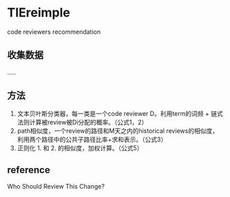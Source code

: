 # TIEreimple
code reviewers recommendation 

## 收集数据
.....
## 方法
1. 文本贝叶斯分类器，每一类是一个code reviewer D。利用term的词频 + 链式法则计算被review被Di分配的概率。（公式1，2）
2. path相似度，一个review的路径和M天之内的historical reviews的相似度，利用两个路径中的公共子路径比率+求和表示。（公式3）
3. 正则化 1. 和 2. 的相似度，加权计算。（公式5）

## reference

Who Should Review This Change?
